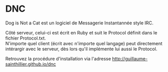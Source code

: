 DNC
===

Dog is Not a Cat est un logiciel de Messagerie Instantannée style IRC.

Côté serveur, celui-ci est écrit en Ruby et suit le Protocol définit dans le fichier Protocol.txt.<br />
N'importe quel client (écrit avec n'importe quel langage) peut directement intérargir avec le serveur, dès lors qu'il implémente lui aussi le Protocol.

Retrouvez la procédure d'installation via l'adresse http://guillaume-sainthillier.github.io/dnc
